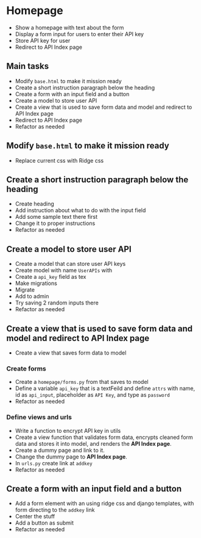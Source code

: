 # Homepage

- Show a homepage with text about the form
- Display a form input for users to enter their API key
- Store API key for user
- Redirect to API Index page

## Main tasks

- Modify `base.html` to make it mission ready
- Create a short instruction paragraph below the heading
- Create a form with an input field and a button
- Create a model to store user API
- Create a view that is used to save form data and model and redirect to API Index page
- Redirect to API Index page
- Refactor as needed

## Modify `base.html` to make it mission ready

- Replace current css with Ridge css

## Create a short instruction paragraph below the heading

- Create heading
- Add instruction about what to do with the input field
- Add some sample text there first
- Change it to proper instructions
- Refactor as needed

## Create a model to store user API

- Create a model that can store user API keys
- Create model with name `UserAPIs` with
- Create a `api_key` field as tex
- Make migrations
- Migrate
- Add to admin
- Try saving 2 random inputs there
- Refactor as needed

## Create a view that is used to save form data and model and redirect to API Index page

- Create a view that saves form data to model

### Create forms

- Create a `homepage/forms.py` from that saves to model
- Define a variable `api_key` that is a textFeild and define `attrs` with name, id  as `api_input`, placeholder as `API Key`, and type as `password`
- Refactor as needed

### Define views and urls

- Write a function to encrypt API key in utils
- Create a view function that validates form data, encrypts cleaned form data and stores it into model, and renders the **API Index page**.
- Create a dummy page and link to it.
- Change the dummy page to **API Index page**.
- In `urls.py` create link at `addkey`
- Refactor as needed

## Create a form with an input field and a button

- Add a form element with an using ridge css and django templates, with form directing to the `addkey` link
- Center the stuff
- Add a button as submit
- Refactor as needed
